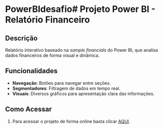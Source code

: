 # PowerBIdesafio# Projeto Power BI - Relatório Financeiro

## Descrição
Relatório interativo baseado na *sample financials* do Power BI, que analisa dados financeiros de forma visual e dinâmica.

## Funcionalidades
- **Navegação**: Botões para navegar entre seções.
- **Segmentadores**: Filtragem de dados em tempo real.
- **Visuais**: Diversos gráficos para apresentação clara das informações.

## Como Acessar
1. Para acessar o projeto de forma online basta clicar [AQUI](https://app.powerbi.com/view?r=eyJrIjoiYWUxNzcyZjgtNmMxOS00OTEyLWE4ZGUtM2M4NWYzNGFhNTUyIiwidCI6IjRhMjJmMTE2LTUxY2UtNGZlMy1hZWFhLTljNDYxNDNkMDg4YiJ9).
